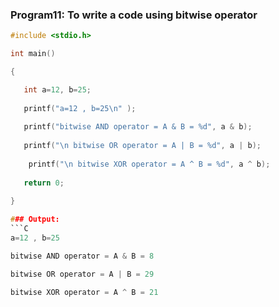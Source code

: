 ### Program11: To write a code using bitwise operator
```C
#include <stdio.h>

int main()

{

   int a=12, b=25;
   
   printf("a=12 , b=25\n" );
   
   printf("bitwise AND operator = A & B = %d", a & b);
   
   printf("\n bitwise OR operator = A | B = %d", a | b);
   
    printf("\n bitwise XOR operator = A ^ B = %d", a ^ b);
    
   return 0;
   
}

### Output:
```C
a=12 , b=25

bitwise AND operator = A & B = 8

bitwise OR operator = A | B = 29

bitwise XOR operator = A ^ B = 21
